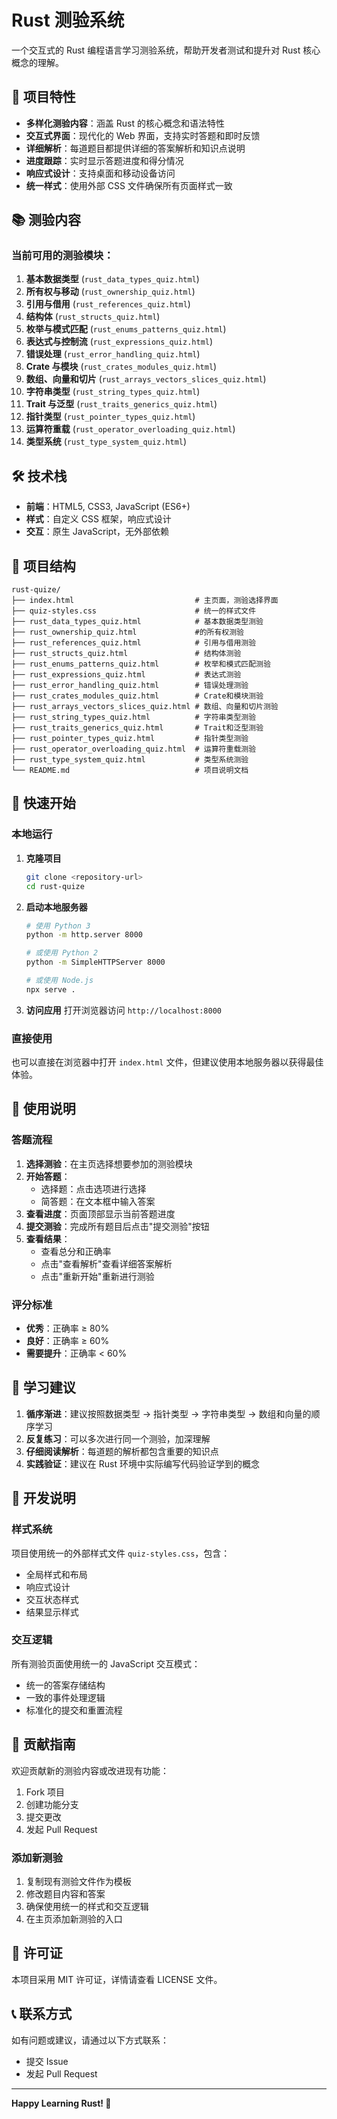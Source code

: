 # Rust 测验系统

一个交互式的 Rust 编程语言学习测验系统，帮助开发者测试和提升对 Rust 核心概念的理解。

## 🚀 项目特性

- **多样化测验内容**：涵盖 Rust 的核心概念和语法特性
- **交互式界面**：现代化的 Web 界面，支持实时答题和即时反馈
- **详细解析**：每道题目都提供详细的答案解析和知识点说明
- **进度跟踪**：实时显示答题进度和得分情况
- **响应式设计**：支持桌面和移动设备访问
- **统一样式**：使用外部 CSS 文件确保所有页面样式一致

## 📚 测验内容

### 当前可用的测验模块：

1.  **基本数据类型** (`rust_data_types_quiz.html`)
2.  **所有权与移动** (`rust_ownership_quiz.html`)
3.  **引用与借用** (`rust_references_quiz.html`)
4.  **结构体** (`rust_structs_quiz.html`)
5.  **枚举与模式匹配** (`rust_enums_patterns_quiz.html`)
6.  **表达式与控制流** (`rust_expressions_quiz.html`)
7.  **错误处理** (`rust_error_handling_quiz.html`)
8.  **Crate 与模块** (`rust_crates_modules_quiz.html`)
9.  **数组、向量和切片** (`rust_arrays_vectors_slices_quiz.html`)
10. **字符串类型** (`rust_string_types_quiz.html`)
11. **Trait 与泛型** (`rust_traits_generics_quiz.html`)
12. **指针类型** (`rust_pointer_types_quiz.html`)
13. **运算符重载** (`rust_operator_overloading_quiz.html`)
14. **类型系统** (`rust_type_system_quiz.html`)


## 🛠️ 技术栈

- **前端**：HTML5, CSS3, JavaScript (ES6+)
- **样式**：自定义 CSS 框架，响应式设计
- **交互**：原生 JavaScript，无外部依赖

## 📁 项目结构

```
rust-quize/
├── index.html                           # 主页面，测验选择界面
├── quiz-styles.css                      # 统一的样式文件
├── rust_data_types_quiz.html            # 基本数据类型测验
├── rust_ownership_quiz.html             #的所有权测验
├── rust_references_quiz.html            # 引用与借用测验
├── rust_structs_quiz.html               # 结构体测验
├── rust_enums_patterns_quiz.html        # 枚举和模式匹配测验
├── rust_expressions_quiz.html           # 表达式测验
├── rust_error_handling_quiz.html        # 错误处理测验
├── rust_crates_modules_quiz.html        # Crate和模块测验
├── rust_arrays_vectors_slices_quiz.html # 数组、向量和切片测验
├── rust_string_types_quiz.html          # 字符串类型测验
├── rust_traits_generics_quiz.html       # Trait和泛型测验
├── rust_pointer_types_quiz.html         # 指针类型测验
├── rust_operator_overloading_quiz.html  # 运算符重载测验
├── rust_type_system_quiz.html           # 类型系统测验
└── README.md                            # 项目说明文档
```

## 🚀 快速开始

### 本地运行

1. **克隆项目**
   ```bash
   git clone <repository-url>
   cd rust-quize
   ```

2. **启动本地服务器**
   ```bash
   # 使用 Python 3
   python -m http.server 8000
   
   # 或使用 Python 2
   python -m SimpleHTTPServer 8000
   
   # 或使用 Node.js
   npx serve .
   ```

3. **访问应用**
   打开浏览器访问 `http://localhost:8000`

### 直接使用

也可以直接在浏览器中打开 `index.html` 文件，但建议使用本地服务器以获得最佳体验。

## 📖 使用说明

### 答题流程

1. **选择测验**：在主页选择想要参加的测验模块
2. **开始答题**：
   - 选择题：点击选项进行选择
   - 简答题：在文本框中输入答案
3. **查看进度**：页面顶部显示当前答题进度
4. **提交测验**：完成所有题目后点击"提交测验"按钮
5. **查看结果**：
   - 查看总分和正确率
   - 点击"查看解析"查看详细答案解析
   - 点击"重新开始"重新进行测验

### 评分标准

- **优秀**：正确率 ≥ 80%
- **良好**：正确率 ≥ 60%
- **需要提升**：正确率 < 60%

## 🎯 学习建议

1. **循序渐进**：建议按照数据类型 → 指针类型 → 字符串类型 → 数组和向量的顺序学习
2. **反复练习**：可以多次进行同一个测验，加深理解
3. **仔细阅读解析**：每道题的解析都包含重要的知识点
4. **实践验证**：建议在 Rust 环境中实际编写代码验证学到的概念

## 🔧 开发说明

### 样式系统

项目使用统一的外部样式文件 `quiz-styles.css`，包含：
- 全局样式和布局
- 响应式设计
- 交互状态样式
- 结果显示样式

### 交互逻辑

所有测验页面使用统一的 JavaScript 交互模式：
- 统一的答案存储结构
- 一致的事件处理逻辑
- 标准化的提交和重置流程

## 🤝 贡献指南

欢迎贡献新的测验内容或改进现有功能：

1. Fork 项目
2. 创建功能分支
3. 提交更改
4. 发起 Pull Request

### 添加新测验

1. 复制现有测验文件作为模板
2. 修改题目内容和答案
3. 确保使用统一的样式和交互逻辑
4. 在主页添加新测验的入口

## 📄 许可证

本项目采用 MIT 许可证，详情请查看 LICENSE 文件。

## 📞 联系方式

如有问题或建议，请通过以下方式联系：
- 提交 Issue
- 发起 Pull Request

---

**Happy Learning Rust! 🦀**